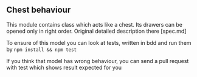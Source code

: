 ## Chest behaviour

This module contains class which acts like a chest. Its drawers can be opened only in right order.
Original detailed description there [spec.md]

To ensure of this model you can look at tests, written in bdd and run them by `npm install && npm test`

If you think that model has wrong behaviour, you can send a pull request with test which shows result expected for you
